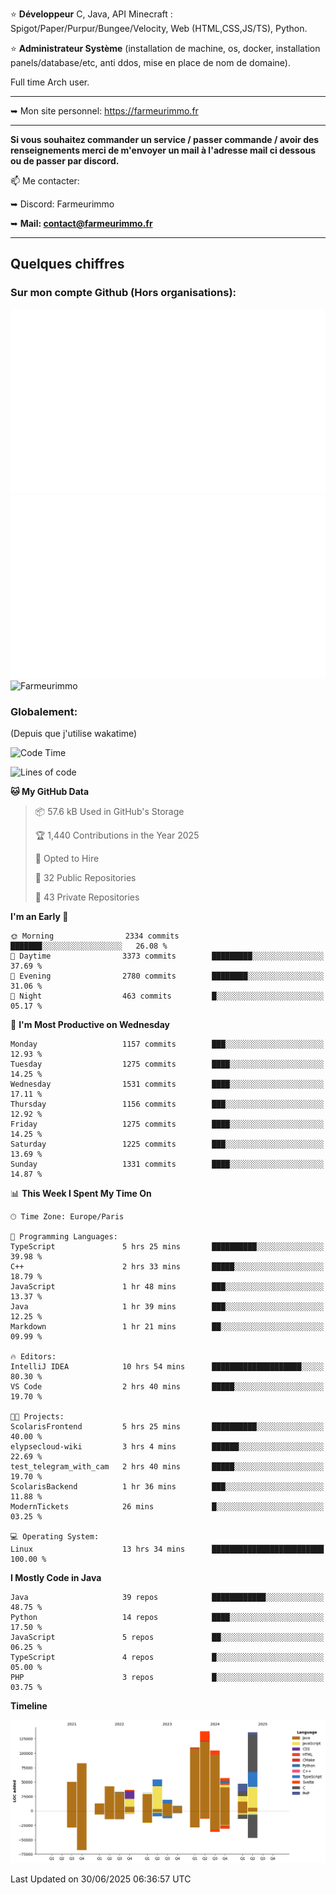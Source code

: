 ⭐ **Développeur** C, Java, API Minecraft : Spigot/Paper/Purpur/Bungee/Velocity, Web (HTML,CSS,JS/TS), Python.

⭐ **Administrateur Système** (installation de machine, os, docker, installation panels/database/etc, anti ddos, mise en place de nom de domaine).

Full time Arch user.

---

➥ Mon site personnel: https://farmeurimmo.fr

---

**Si vous souhaitez commander un service / passer commande / avoir des renseignements merci de m'envoyer un mail à l'adresse mail ci dessous ou de passer par discord.**

📫 Me contacter:
 
   ➥ Discord: Farmeurimmo
   
   ➥ **Mail: contact@farmeurimmo.fr**

---
## Quelques chiffres

### Sur mon compte Github (Hors organisations):

<a href="https://github.com/Farmeurimmo/github-stats">
<img src="https://github.com/Farmeurimmo/github-stats/blob/master/generated/overview.svg#gh-dark-mode-only" />
<img src="https://github.com/Farmeurimmo/github-stats/blob/master/generated/languages.svg#gh-dark-mode-only" />
</a>

<img src="https://komarev.com/ghpvc/?username=Farmeurimmo" alt="Farmeurimmo" />

### Globalement:

(Depuis que j'utilise wakatime)
<!--START_SECTION:waka-->
![Code Time](http://img.shields.io/badge/Code%20Time-2%2C138%20hrs%203%20mins-blue)

![Lines of code](https://img.shields.io/badge/From%20Hello%20World%20I%27ve%20Written-969.3%20thousand%20lines%20of%20code-blue)

**🐱 My GitHub Data** 

> 📦 57.6 kB Used in GitHub's Storage 
 > 
> 🏆 1,440 Contributions in the Year 2025
 > 
> 💼 Opted to Hire
 > 
> 📜 32 Public Repositories 
 > 
> 🔑 43 Private Repositories 
 > 
**I'm an Early 🐤** 

```text
🌞 Morning                2334 commits        ███████░░░░░░░░░░░░░░░░░░   26.08 % 
🌆 Daytime                3373 commits        █████████░░░░░░░░░░░░░░░░   37.69 % 
🌃 Evening                2780 commits        ████████░░░░░░░░░░░░░░░░░   31.06 % 
🌙 Night                  463 commits         █░░░░░░░░░░░░░░░░░░░░░░░░   05.17 % 
```
📅 **I'm Most Productive on Wednesday** 

```text
Monday                   1157 commits        ███░░░░░░░░░░░░░░░░░░░░░░   12.93 % 
Tuesday                  1275 commits        ████░░░░░░░░░░░░░░░░░░░░░   14.25 % 
Wednesday                1531 commits        ████░░░░░░░░░░░░░░░░░░░░░   17.11 % 
Thursday                 1156 commits        ███░░░░░░░░░░░░░░░░░░░░░░   12.92 % 
Friday                   1275 commits        ████░░░░░░░░░░░░░░░░░░░░░   14.25 % 
Saturday                 1225 commits        ███░░░░░░░░░░░░░░░░░░░░░░   13.69 % 
Sunday                   1331 commits        ████░░░░░░░░░░░░░░░░░░░░░   14.87 % 
```


📊 **This Week I Spent My Time On** 

```text
🕑︎ Time Zone: Europe/Paris

💬 Programming Languages: 
TypeScript               5 hrs 25 mins       ██████████░░░░░░░░░░░░░░░   39.98 % 
C++                      2 hrs 33 mins       █████░░░░░░░░░░░░░░░░░░░░   18.79 % 
JavaScript               1 hr 48 mins        ███░░░░░░░░░░░░░░░░░░░░░░   13.37 % 
Java                     1 hr 39 mins        ███░░░░░░░░░░░░░░░░░░░░░░   12.25 % 
Markdown                 1 hr 21 mins        ██░░░░░░░░░░░░░░░░░░░░░░░   09.99 % 

🔥 Editors: 
IntelliJ IDEA            10 hrs 54 mins      ████████████████████░░░░░   80.30 % 
VS Code                  2 hrs 40 mins       █████░░░░░░░░░░░░░░░░░░░░   19.70 % 

🐱‍💻 Projects: 
ScolarisFrontend         5 hrs 25 mins       ██████████░░░░░░░░░░░░░░░   40.00 % 
elypsecloud-wiki         3 hrs 4 mins        ██████░░░░░░░░░░░░░░░░░░░   22.69 % 
test_telegram_with_cam   2 hrs 40 mins       █████░░░░░░░░░░░░░░░░░░░░   19.70 % 
ScolarisBackend          1 hr 36 mins        ███░░░░░░░░░░░░░░░░░░░░░░   11.88 % 
ModernTickets            26 mins             █░░░░░░░░░░░░░░░░░░░░░░░░   03.25 % 

💻 Operating System: 
Linux                    13 hrs 34 mins      █████████████████████████   100.00 % 
```

**I Mostly Code in Java** 

```text
Java                     39 repos            ████████████░░░░░░░░░░░░░   48.75 % 
Python                   14 repos            ████░░░░░░░░░░░░░░░░░░░░░   17.50 % 
JavaScript               5 repos             ██░░░░░░░░░░░░░░░░░░░░░░░   06.25 % 
TypeScript               4 repos             █░░░░░░░░░░░░░░░░░░░░░░░░   05.00 % 
PHP                      3 repos             █░░░░░░░░░░░░░░░░░░░░░░░░   03.75 % 
```



**Timeline**

![Lines of Code chart](https://raw.githubusercontent.com/Farmeurimmo/Farmeurimmo/main/assets/bar_graph.png)


 Last Updated on 30/06/2025 06:36:57 UTC
<!--END_SECTION:waka-->
